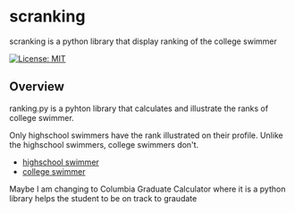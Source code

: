 # scranking

scranking is a python library that display ranking of the college swimmer

[![License: MIT](https://img.shields.io/badge/License-MIT-green.svg)](https://opensource.org/licenses/MIT)

## Overview

ranking.py is a pyhton library that calculates and illustrate the ranks of college swimmer.

Only highschool swimmers have the rank illustrated on their profile. Unlike the highschool swimmers, college swimmers don't.

- [highschool swimmer](https://www.swimcloud.com/swimmer/1156452/)
- [college swimmer](https://www.swimcloud.com/swimmer/549377/)


Maybe I am changing to Columbia Graduate Calculator where it is a python library helps the student to be on track to graudate
